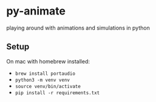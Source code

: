 # py-animate
playing around with animations and simulations in python

## Setup
On mac with homebrew installed:
- `brew install portaudio`
- `python3 -m venv venv`
- `source venv/bin/activate`
- `pip install -r requirements.txt`